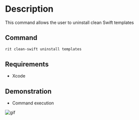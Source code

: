 # Description

This command allows the user to uninstall clean Swift templates

## Command

```bash
rit clean-swift uninstall templates
```

## Requirements

- Xcode

## Demonstration

- Command execution

![gif](https://github.com/ZupIT/ritchie-formulas/raw/master/clean-swift/install/templates/docs/clean-swift-uninstall.gif)

